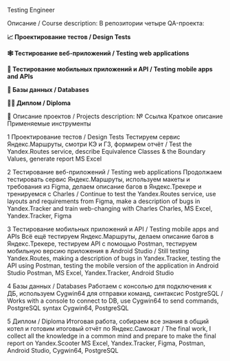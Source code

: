Testing Engineer

 Описание / Сourse description:
В репозитории четыре QA-проекта:

**📈 Проектирование тестов / Design Tests**

**🕸️ Тестирование веб-приложений / Testing web applications**

**📱 Тестирование мобильных приложений и API / Testing mobile apps and APIs**

**💾 Базы данных / Databases**

**👨‍💻 Диплом / Diploma**

📃 Описание проектов / Projects description:
№	Ссылка	Краткое описание	Применяемые инструменты

1	Проектирование тестов / Design Tests	Тестируем сервис Яндекс.Маршруты, смотри КЭ и ГЗ, формирем отчёт / Test the Yandex.Routes service, describe Equivalence Classes & the Boundary Values, generate report	MS Excel

2	Тестирование веб-приложений / Testing web applications	Продолжаем тестировать сервис Яндекс.Маршруты, используем макеты и требования из Figma, делаем описание багов в Яндекс.Трекере и тренируемся с Charles / Continue to test the Yandex.Routes service, use layouts and requirements from Figma, make a description of bugs in Yandex.Tracker and train web-changing with Charles	Charles, MS Excel, Yandex.Tracker, Figma

3	Тестирование мобильных приложений и API / Testing mobile apps and APIs	Всё ещё тестируем Яндекс.Маршруты, делаем описание багов в Яндекc.Трекере, тестируем API с помощью Postman, тестируем мобильную версию приложения в Android Studio / Still testing Yandex.Routes, making a description of bugs in Yandex.Tracker, testing the API using Postman, testing the mobile version of the application in Android Studio	Postman, MS Excel, Yandex.Tracker, Android Studio

4	Базы данных / Databases	Работаем с консолью для подключения к ДБ, используем Cygwin64 для отправки команд, синтаксис PostgreSQL / Works with a console to connect to DB, use Cygwin64 to send commands, PostgreSQL syntax	Cygwin64, PostgreSQL

5	Диплом / Diploma	Итоговая работа, собираем все знания в общий котел и готовим итоговый отчёт по Яндекс.Самокат / The final work, I collect all the knowledge in a common mind and prepare to make the final report on Yandex.Scooter	MS Excel, Yandex.Tracker, Figma, Postman, Android Studio, Cygwin64, PostgreSQL

